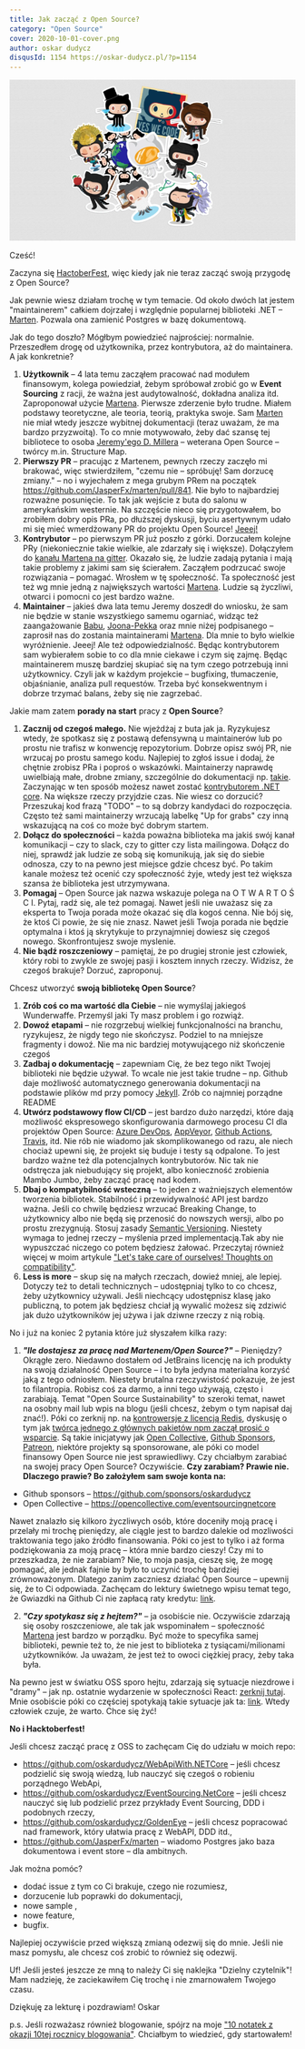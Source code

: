 ```yaml
---
title: Jak zacząć z Open Source?
category: "Open Source"
cover: 2020-10-01-cover.png
author: oskar dudycz
disqusId: 1154 https://oskar-dudycz.pl/?p=1154
---
```


![cover](2020-10-01-cover.png)

Cześć!

Zaczyna się [HactoberFest](https://hacktoberfest.digitalocean.com/), więc kiedy jak nie teraz zacząć swoją przygodę z Open Source?

Jak pewnie wiesz działam trochę w tym temacie. Od około dwóch lat jestem "maintainerem" całkiem dojrzałej i względnie popularnej biblioteki .NET – [Marten](https://martendb.io/). Pozwala ona zamienić Postgres w bazę dokumentową.

Jak do tego doszło? Mógłbym powiedzieć najprościej: normalnie. Przeszedłem drogę od użytkownika, przez kontrybutora, aż do maintainera. A jak konkretnie?

1. **Użytkownik** – 4 lata temu zacząłem pracować nad modułem finansowym, kolega powiedział, żebym spróbował zrobić go w **Event Sourcing** z racji, że ważna jest audytowalność, dokładna analiza itd. Zaproponował użycie [Martena](https://martendb.io/). Pierwsze zderzenie było trudne. Miałem podstawy teoretyczne, ale teoria, teorią, praktyka swoje. Sam [Marten](https://martendb.io/) nie miał wtedy jeszcze wybitnej dokumentacji (teraz uważam, że ma bardzo przyzwoitą). To co mnie motywowało, żeby dać szansę tej bibliotece to osoba [Jeremy'ego D. Millera](https://twitter.com/jeremydmiller) – weterana Open Source – twórcy m.in. Structure Map.
2. **Pierwszy PR** – pracując z Martenem, pewnych rzeczy zaczęło mi brakować, więc stwierdziłem, "czemu nie – spróbuję! Sam dorzucę zmiany." – no i wyjechałem z mega grubym PRem na początek https://github.com/JasperFx/marten/pull/841. Nie było  to najbardziej rozważne posunięcie. To tak jak wejście z buta do salonu w amerykańskim westernie. Na szczęście nieco się przygotowałem, bo zrobiłem dobry opis PRa, po dłuższej dyskusji, byciu asertywnym udało mi się mieć wmerdżowany PR do projektu Open Source! [Jeeej!](http://home.spsostrov.cz/~ettlja/cviceni/obr/giphy.gif)
3. **Kontrybutor** – po pierwszym PR już poszło z górki. Dorzucałem kolejne PRy (niekoniecznie takie wielkie, ale zdarzały się i większe). Dołączyłem do [kanału Martena na gitter](https://gitter.im/JasperFx/marten). Okazało się, że ludzie zadają pytania i mają takie problemy z jakimi sam się ścierałem. Zacząłem podrzucać swoje rozwiązania – pomagać. Wrosłem w tę społeczność. Ta społeczność jest też wg mnie jedną z największych wartości [Martena](https://martendb.io/). Ludzie są życzliwi, otwarci i pomocni co jest bardzo ważne.
4. **Maintainer** – jakieś dwa lata temu Jeremy doszedł do wniosku, że sam nie będzie w stanie wszystkiego samemu ogarniać, widząc też zaangażowanie [Babu](https://twitter.com/mysticmindB), [Joona-Pekka](https://joonapekka.fi/) oraz mnie niżej podpisanego – zaprosił nas do zostania maintainerami [Martena](https://martendb.io/). Dla mnie to było wielkie wyróżnienie. Jeeej! Ale też odpowiedzialność. Będąc kontrybutorem sam wybierałem sobie to co dla mnie ciekawe i czym się zajmę. Będąc maintainerem muszę bardziej skupiać się na tym czego potrzebują inni użytkownicy. Czyli jak w każdym projekcie – bugfixing, tłumaczenie, objaśnianie, analiza pull requestów. Trzeba być konsekwentnym i dobrze trzymać balans, żeby się nie zagrzebać.

Jakie mam zatem **porady na start** pracy z **Open Source**?

1. **Zacznij od czegoś małego.** Nie wjeżdżaj z buta jak ja. Ryzykujesz wtedy, że spotkasz się z postawą defensywną u maintainerów lub po prostu nie trafisz w konwencję repozytorium. Dobrze opisz swój PR, nie wrzucaj po prostu samego kodu. Najlepiej to zgłoś issue i dodaj, że chętnie zrobisz PRa i poproś o wskazówki. Maintainerzy naprawdę uwielbiają małe, drobne zmiany, szczególnie do dokumentacji np. [takie](https://github.com/JasperFx/marten/pull/1344). Zaczynając w ten sposób możesz nawet zostać [kontrybutorem .NET core](https://github.com/dotnet/corefx/pull/37611). Na większe rzeczy przyjdzie czas. Nie wiesz co dorzucić? Przeszukaj kod frazą "TODO" – to są dobrzy kandydaci do rozpoczęcia. Często też sami maintainerzy wrzucają labelkę "Up for grabs" czy inną wskazującą na coś co może być dobrym startem.
2. **Dołącz do społeczności** – każda poważna biblioteka ma jakiś swój kanał komunikacji – czy to slack, czy to gitter czy lista mailingowa. Dołącz do niej, sprawdź jak ludzie ze sobą się komunikują, jak się do siebie odnosza, czy to na pewno jest miejsce gdzie chcesz być. Po takim kanale możesz też ocenić czy społeczność żyje, wtedy jest też większa szansa że biblioteka jest utrzymywana.
3. **Pomagaj** – Open Source jak nazwa wskazuje polega na O T W A R T O Ś C I. Pytaj, radź się, ale też pomagaj. Nawet jeśli nie uważasz się za eksperta to Twoja porada może okazać się dla kogoś cenna. Nie bój się, że ktoś Ci powie, że się nie znasz. Nawet jeśli Twoja porada nie będzie optymalna i ktoś ją skrytykuje to przynajmniej dowiesz się czegoś nowego. Skonfrontujesz swoje myslenie.
4. **Nie bądź roszczeniowy** – pamiętaj, że po drugiej stronie jest człowiek, który robi to zwykle ze swojej pasji i kosztem innych rzeczy. Widzisz, że czegoś brakuje? Dorzuć, zaproponuj.

Chcesz utworzyć **swoją bibliotekę Open Source**?

1. **Zrób coś co ma wartość dla Ciebie** – nie wymyślaj jakiegoś Wunderwaffe. Przemyśl jaki Ty masz problem i go rozwiąż.
2. **Dowoź etapami** – nie rozgrzebuj wielkiej funkcjonalności na branchu, ryzykujesz, że nigdy tego nie skończysz. Podziel to na mniejsze fragmenty i dowoź. Nie ma nic bardziej motywującego niż skończenie czegoś
3. **Zadbaj o dokumentację** – zapewniam Cię, że bez tego nikt Twojej biblioteki nie będzie używał. To wcale nie jest takie trudne – np. Github daje możliwość automatycznego generowania dokumentacji na podstawie plików md przy pomocy [Jekyll](https://docs.github.com/en/free-pro-team@latest/github/working-with-github-pages/setting-up-a-github-pages-site-with-jekyll). Zrób co najmniej porządne README
4. **Utwórz podstawowy flow CI/CD** – jest bardzo dużo narzędzi, które dają możliwość ekspresowego skonfigurowania darmowego procesu CI dla projektów Open Source: [Azure DevOps](https://azure.microsoft.com/pl-pl/services/devops/), [AppVeyor](https://www.appveyor.com/), [Github Actions](https://github.com/features/actions), [Travis](https://travis-ci.org/), itd. Nie rób nie wiadomo jak skomplikowanego od razu, ale niech chociaż upewni się, że projekt się buduje i testy są odpalone. To jest bardzo ważne też dla potencjalnych kontrybutorów. Nic tak nie odstręcza jak niebudujący się projekt, albo konieczność zrobienia Mambo Jumbo, żeby zacząć pracę nad kodem.
5. **Dbaj o kompatybilność wsteczną** – to jeden z ważniejszych elementów tworzenia bibliotek. Stabilność i przewidywalność API jest bardzo ważna. Jeśli co chwilę będziesz wrzucać Breaking Change, to użytkownicy albo nie będą się przenosić do nowszych wersji, albo po prostu zrezygnują. Stosuj zasady [Semantic Versioning](https://semver.org/). Niestety wymaga to jednej rzeczy – myślenia przed implementacją.Tak aby nie wypuszczać niczego co potem będziesz żałować.  Przeczytaj również więcej w moim artykule ["Let's take care of ourselves! Thoughts on compatibility"](https://event-driven.io/en/lets_take_care_of_ourselves_thoughts_about_comptibility/).
6. **Less is more** – skup się na małych rzeczach, dowieź mniej, ale lepiej. Dotyczy też to detali technicznych – udostępniaj tylko to co chcesz, żeby użytkownicy używali. Jeśli niechcący udostępnisz klasę jako publiczną, to potem jak będziesz chciał ją wywalić możesz się zdziwić jak dużo użytkowników jej używa i jak dziwne rzeczy z nią robią.

No i już na koniec 2 pytania które już słyszałem kilka razy:

1. **_"Ile dostajesz za pracę nad Martenem/Open Source?"_** – Pieniędzy? Okrągłe zero. Niedawno dostałem od JetBrains licencję na ich produkty na swoją działalność Open Source – i to była jedyna materialna korzyść jaką z tego odniosłem. Niestety brutalna rzeczywistość pokazuje, że jest to filantropia. Robisz coś za darmo, a inni tego używają, często i zarabiają. Temat "Open Source Sustainability" to szeroki temat, nawet na osobny mail lub wpis na blogu (jeśli chcesz, żebym o tym napisał daj znać!). Póki co zerknij np. na [kontrowersje z licencją Redis](https://www.wired.com/story/when-open-source-software-comes-with-catches), dyskusję o tym jak [twórca jednego z głównych pakietów npm zaczął prosić o wsparcie](https://github.com/zloirock/core-js/issues/548). Są takie inicjatywy jak [Open Collective](https://opencollective.com/), [Github Sponsors](https://github.com/sponsors), [Patreon](https://www.patreon.com/), niektóre projekty są sponsorowane, ale póki co model finansowy Open Source nie jest sprawiedliwy. Czy chciałbym zarabiać na swojej pracy Open Source? Oczywiście. **Czy zarabiam? Prawie nie. Dlaczego prawie? Bo założyłem sam swoje konta na:**

- Github sponsors – https://github.com/sponsors/oskardudycz
- Open Collective – https://opencollective.com/eventsourcingnetcore 

Nawet znalazło się kilkoro życzliwych osób, które doceniły moją pracę i przelały mi trochę pieniędzy, ale ciągle jest to bardzo dalekie od mozliwości traktowania tego jako źródło finansowania. Póki co jest to tylko i aż forma podziękowania za moją pracę – która mnie bardzo cieszy!
Czy mi to przeszkadza, że nie zarabiam? Nie, to moja pasja, cieszę się, że mogę pomagać, ale jednak fajnie by było to uczynić trochę bardziej zrównoważonym. Dlatego zanim zaczniesz działać Open Source – upewnij się, że to Ci odpowiada. Zachęcam do lektury świetnego wpisu temat tego, że Gwiazdki na Github Ci nie zapłacą raty kredytu: [link](https://medium.com/@kitze/github-stars-wont-pay-your-rent-8b348e12baed).

2. **_"Czy spotykasz się z hejtem?"_** – ja osobiście nie. Oczywiście zdarzają się osoby roszczeniowe, ale tak jak wspominałem – społeczność [Martena](https://martendb.io/) jest bardzo w porządku. Być może to specyfika samej biblioteki, pewnie też to, że nie jest to biblioteka z tysiącami/milionami użytkowników. Ja uważam, że jest też to owoci ciężkiej pracy, żeby taka była.

Na pewno jest w światku OSS sporo hejtu, zdarzają się sytuacje niezdrowe i "dramy" – jak np. ostatnie wydarzenie w społeczności React: [zerknij tutaj](http://oskardudycz.acemlnc.com/lt.php?notrack=1&s=202bb9ce08e2e3a9fd7cd790e4f5329f&i=6A8A1A51). Mnie osobiście póki co częściej spotykają takie sytuacje jak ta: [link](https://github.com/JasperFx/marten/issues/1347). Wtedy człowiek czuje, że warto. Chce się żyć!

**No i Hacktoberfest!**

Jeśli chcesz zacząć pracę z OSS to zachęcam Cię do udziału w moich repo:

- https://github.com/oskardudycz/WebApiWith.NETCore – jeśli chcesz podzielić się swoją wiedzą, lub nauczyć się czegoś o robieniu porządnego WebApi,
- https://github.com/oskardudycz/EventSourcing.NetCore – jeśli chcesz nauczyć się lub podzielić przez przykłady Event Sourcing, DDD i podobnych rzeczy,
- https://github.com/oskardudycz/GoldenEye – jeśli chcesz popracować nad framework, który ułatwia pracę z WebAPI, DDD itd.,
- https://github.com/JasperFx/marten – wiadomo Postgres jako baza dokumentowa i event store – dla ambitnych.

Jak można pomóc?

- dodać issue z tym co Ci brakuje, czego nie rozumiesz,
- dorzucenie lub poprawki do dokumentacji,
- nowe sample ,
- nowe feature,
- bugfix.

Najlepiej oczywiście przed większą zmianą odezwij się do mnie. Jeśli nie masz pomysłu, ale chcesz coś zrobić to również się odezwij.

Uf! Jeśli jesteś jeszcze ze mną to należy Ci się naklejka "Dzielny czytelnik"! Mam nadzieję, że zaciekawiłem Cię trochę i nie zmarnowałem Twojego czasu.


Dziękuję za lekturę i pozdrawiam!
Oskar

p.s. Jeśli rozważasz również blogowanie, spójrz na moje ["10 notatek z okazji 10tej rocznicy blogowania"](/pl/thoughts_on_tenth_blogging_anniversary). Chciałbym to wiedzieć, gdy startowałem!